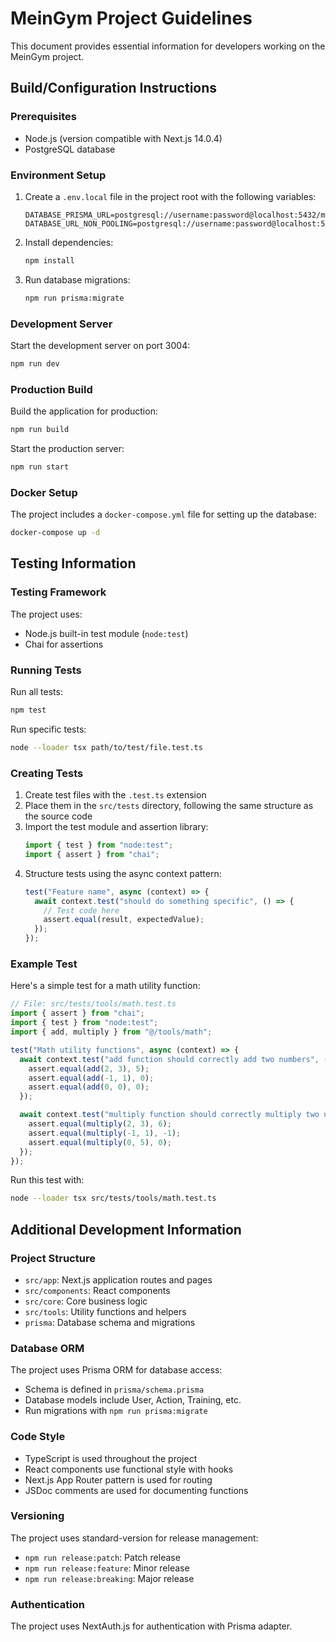 # MeinGym Project Guidelines

This document provides essential information for developers working on the MeinGym project.

## Build/Configuration Instructions

### Prerequisites
- Node.js (version compatible with Next.js 14.0.4)
- PostgreSQL database

### Environment Setup
1. Create a `.env.local` file in the project root with the following variables:
   ```
   DATABASE_PRISMA_URL=postgresql://username:password@localhost:5432/meingym
   DATABASE_URL_NON_POOLING=postgresql://username:password@localhost:5432/meingym
   ```

2. Install dependencies:
   ```bash
   npm install
   ```

3. Run database migrations:
   ```bash
   npm run prisma:migrate
   ```

### Development Server
Start the development server on port 3004:
```bash
npm run dev
```

### Production Build
Build the application for production:
```bash
npm run build
```

Start the production server:
```bash
npm run start
```

### Docker Setup
The project includes a `docker-compose.yml` file for setting up the database:
```bash
docker-compose up -d
```

## Testing Information

### Testing Framework
The project uses:
- Node.js built-in test module (`node:test`)
- Chai for assertions

### Running Tests
Run all tests:
```bash
npm test
```

Run specific tests:
```bash
node --loader tsx path/to/test/file.test.ts
```

### Creating Tests
1. Create test files with the `.test.ts` extension
2. Place them in the `src/tests` directory, following the same structure as the source code
3. Import the test module and assertion library:
   ```typescript
   import { test } from "node:test";
   import { assert } from "chai";
   ```
4. Structure tests using the async context pattern:
   ```typescript
   test("Feature name", async (context) => {
     await context.test("should do something specific", () => {
       // Test code here
       assert.equal(result, expectedValue);
     });
   });
   ```

### Example Test
Here's a simple test for a math utility function:

```typescript
// File: src/tests/tools/math.test.ts
import { assert } from "chai";
import { test } from "node:test";
import { add, multiply } from "@/tools/math";

test("Math utility functions", async (context) => {
  await context.test("add function should correctly add two numbers", () => {
    assert.equal(add(2, 3), 5);
    assert.equal(add(-1, 1), 0);
    assert.equal(add(0, 0), 0);
  });

  await context.test("multiply function should correctly multiply two numbers", () => {
    assert.equal(multiply(2, 3), 6);
    assert.equal(multiply(-1, 1), -1);
    assert.equal(multiply(0, 5), 0);
  });
});
```

Run this test with:
```bash
node --loader tsx src/tests/tools/math.test.ts
```

## Additional Development Information

### Project Structure
- `src/app`: Next.js application routes and pages
- `src/components`: React components
- `src/core`: Core business logic
- `src/tools`: Utility functions and helpers
- `prisma`: Database schema and migrations

### Database ORM
The project uses Prisma ORM for database access:
- Schema is defined in `prisma/schema.prisma`
- Database models include User, Action, Training, etc.
- Run migrations with `npm run prisma:migrate`

### Code Style
- TypeScript is used throughout the project
- React components use functional style with hooks
- Next.js App Router pattern is used for routing
- JSDoc comments are used for documenting functions

### Versioning
The project uses standard-version for release management:
- `npm run release:patch`: Patch release
- `npm run release:feature`: Minor release
- `npm run release:breaking`: Major release

### Authentication
The project uses NextAuth.js for authentication with Prisma adapter.